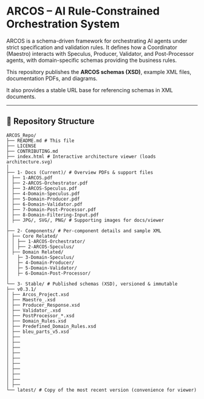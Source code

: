 # ARCOS – AI Rule-Constrained Orchestration System

ARCOS is a schema-driven framework for orchestrating AI agents under strict 
specification and validation rules. It defines how a Coordinator (Maestro) 
interacts with Speculus, Producer, Validator, and Post-Processor agents, 
with domain-specific schemas providing the business rules.

This repository publishes the **ARCOS schemas (XSD)**, example XML files, 
documentation PDFs, and diagrams. 

It also provides a stable URL base for referencing schemas in XML documents.

---

## 📂 Repository Structure

```text
ARCOS_Repo/
├── README.md # This file
├── LICENSE
├── CONTRIBUTING.md
├── index.html # Interactive architecture viewer (loads architecture.svg)
│
├── 1- Docs (Current)/ # Overview PDFs & support files
│ ├── 1-ARCOS.pdf
│ ├── 2-ARCOS-Orchestrator.pdf
│ ├── 3-ARCOS-Speculus.pdf
│ ├── 4-Domain-Speculus.pdf
│ ├── 5-Domain-Producer.pdf
│ ├── 6-Domain-Validator.pdf
│ ├── 7-Domain-Post-Processor.pdf
│ ├── 8-Domain-Filtering-Input.pdf
│ ├── JPG/, SVG/, PNG/ # Supporting images for docs/viewer
│
├── 2- Components/ # Per-component details and sample XML
│ ├── Core Related/
│ │ ├── 1-ARCOS-Orchestrator/
│ │ ├── 2-ARCOS-Speculus/
│ ├── Domain Related/
│   ├─ 3-Domain-Speculus/
│   ├─ 4-Domain-Producer/
│   ├─ 5-Domain-Validator/
│   ├─ 6-Domain-Post-Processor/
│
└── 3- Stable/ # Published schemas (XSD), versioned & immutable
├── v0.3.1/
│ ├── Arcos_Project.xsd
│ ├── Maestro_.xsd
│ ├── Producer_Response.xsd
│ ├── Validator_.xsd
│ ├── PostProcessor_*.xsd
│ ├── Domain_Rules.xsd
│ ├── Predefined_Domain_Rules.xsd
│ ├── bleu_parts_v5.xsd
│ ├──
│ ├──
│ ├──
│ ├──
│ ├──
│ ├──
│ ├──
│ ├──
│ ├──
│ ├──
└── latest/ # Copy of the most recent version (convenience for viewer)
```
